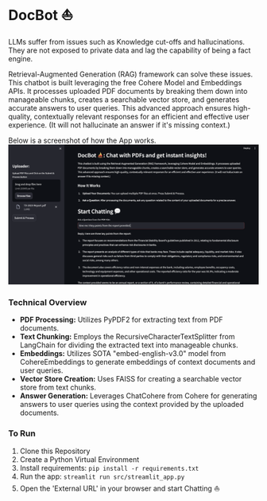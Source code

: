 # DocBot ⛵
LLMs suffer from issues such as Knowledge cut-offs and hallucinations. They are not exposed to private data and lag the capability of being a fact engine. 

Retrieval-Augmented Generation (RAG) framework can solve these issues. This chatbot is built leveraging the free Cohere Model and Embeddings APIs. It processes uploaded PDF documents by breaking them down into manageable chunks, creates a searchable vector store, and generates accurate answers to user queries. This advanced approach ensures high-quality, contextually relevant responses for an efficient and effective user experience. (It will not hallucinate an answer if it's missing context.)

Below is a screenshot of how the App works.
![Streamlit App](https://github.com/charmichokshi/DocBot/blob/main/images/DocBot_SS.png)

### Technical Overview
- **PDF Processing:** Utilizes PyPDF2 for extracting text from PDF documents.
- **Text Chunking:** Employs the RecursiveCharacterTextSplitter from LangChain for dividing the extracted text into manageable chunks.
- **Embeddings:** Utilizes SOTA "embed-english-v3.0" model from CohereEmbeddings to generate embeddings of context documents and user queries.
- **Vector Store Creation:** Uses FAISS for creating a searchable vector store from text chunks.
- **Answer Generation:** Leverages ChatCohere from Cohere for generating answers to user queries using the context provided by the uploaded documents.

### To Run

1. Clone this Repository
2. Create a Python Virtual Environment
3. Install requirements: `pip install -r requirements.txt`
4. Run the app: `streamlit run src/streamlit_app.py`
5. Open the 'External URL' in your browser and start Chatting ⛵
